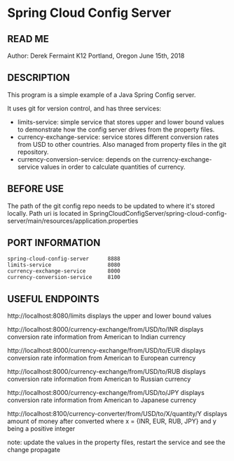 # Spring Cloud Config Server
## READ ME
Author: Derek Fermaint
K12 Portland, Oregon June 15th, 2018

## DESCRIPTION
This program is a simple example of a Java Spring Config server.

It uses git for version control, and has three services:

- limits-service: simple service that stores upper and lower bound values to demonstrate
    how the config server drives from the property files.
- currency-exchange-service: service stores different conversion rates from USD to other countries.
    Also managed from property files in the git repository.
- currency-conversion-service: depends on the currency-exchange-service values in order to
    calculate quantities of currency.

## BEFORE USE
The path of the git config repo needs to be updated to where it's stored locally.
Path uri is located in SpringCloudConfigServer/spring-cloud-config-server/main/resources/application.properties


## PORT INFORMATION
```
spring-cloud-config-server      8888
limits-service                  8080
currency-exchange-service       8000
currency-conversion-service     8100
```

## USEFUL ENDPOINTS
http://localhost:8080/limits                                                     displays the upper and lower bound values

http://localhost:8000/currency-exchange/from/USD/to/INR                          displays conversion rate information from American to Indian currency

http://localhost:8000/currency-exchange/from/USD/to/EUR                          displays conversion rate information from American to European currency

http://localhost:8000/currency-exchange/from/USD/to/RUB                          displays conversion rate information from American to Russian currency

http://localhost:8000/currency-exchange/from/USD/to/JPY                          displays conversion rate information from American to Japanese currency

http://localhost:8100/currency-converter/from/USD/to/X/quantity/Y                displays amount of money after converted where x = {INR, EUR, RUB, JPY} and y being a positive integer

note: update the values in the property files, restart the service and see the change propagate
